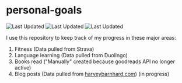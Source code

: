 # personal-goals
![Last Updated](https://img.shields.io/date/1624759030?color=FC4C02&label=Fitness%20Updated&logo=strava)
![Last Updated](https://img.shields.io/date/1624759030?color=7ac70c&label=Language%20Updated&logo=duolingo)
![Last Updated](https://img.shields.io/date/1624759030?color=e9e5cd&label=Books%20Updated&logo=goodreads)

I use this repository to keep track of my progress in these major areas:

1. Fitness (Data pulled from Strava)
2. Language learning (Data pulled from Duolingo)
3. Books read ("Manually" created because goodreads API no longer active)
4. Blog posts (Data pulled from [harveybarnhard.com](https://harveybarnhard.com)) (in progress)
